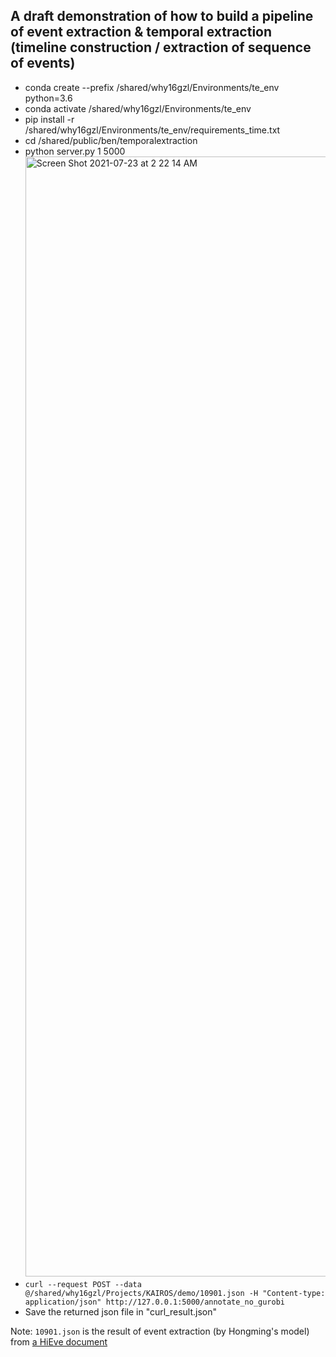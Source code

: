 ## A draft demonstration of how to build a pipeline of event extraction & temporal extraction (timeline construction / extraction of sequence of events)
- conda create --prefix /shared/why16gzl/Environments/te_env python=3.6
- conda activate /shared/why16gzl/Environments/te_env
- pip install -r /shared/why16gzl/Environments/te_env/requirements_time.txt
- cd /shared/public/ben/temporalextraction
- python server.py 1 5000
  <img width="1792" alt="Screen Shot 2021-07-23 at 2 22 14 AM" src="https://user-images.githubusercontent.com/32129905/126744453-db1b4cfa-fd4c-4ae8-9c0a-34b96f4c3126.png">
- ```curl --request POST --data @/shared/why16gzl/Projects/KAIROS/demo/10901.json -H "Content-type: application/json" http://127.0.0.1:5000/annotate_no_gurobi```
- Save the returned json file in "curl_result.json"

Note: `10901.json` is the result of event extraction (by Hongming's model) from [a HiEve document](https://github.com/why2011btv/JCL_EMNLP20/blob/main/hievents_v2/article-10901.xml) 
